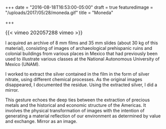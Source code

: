 +++
date = "2016-08-18T16:53:00-05:00"
draft = true
featuredimage = "/uploads/2017/05/28/moneda.gif"
title = "Moneda"

+++


<span style="font-size: 1rem;">{{&lt; vimeo 202057288&nbsp;vimeo &gt;}}</span>

I acquired an archive of 8 mm films and 35 mm slides (about 30 kg of this material), consisting of images of archaeological prehispanic ruins and colonial buildings from various places in Mexico that had previously been used to illustrate various classes at the National Autonomous University of Mexico (UNAM).

I worked to extract the silver contained in the film in the form of silver nitrate, using different chemical processes. As the original images disappeared, I documented the residue. Using the extracted silver, I did a mirror.

This gesture echoes the deep ties between the extraction of precious metals and the historical and economic structure of the Americas. It involves the physical transformation of images with the intention of generating a material reflection of our environment as determined by value and exchange. Mirror as an image.